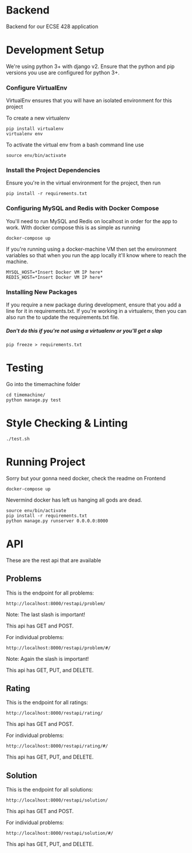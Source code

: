 # Backend
Backend for our ECSE 428 application

# Development Setup
We're using python 3+ with django v2. 
Ensure that the python and pip versions you use are configured 
for python 3+.

### Configure VirtualEnv
VirtualEnv ensures that you will have an isolated environment for this project

To create a new virtualenv
```
pip install virtualenv
virtualenv env
```

To activate the virtual env from a bash command line use
```
source env/bin/activate
```

### Install the Project Dependencies

Ensure you're in the virtual environment for the project, then run
```
pip install -r requirements.txt
```

### Configuring MySQL and Redis with Docker Compose

You'll need to run MySQL and Redis on localhost in order for the app to work. With docker compose this is as simple as running
```
docker-compose up
```

If you're running using a docker-machine VM then set the environment variables so that when you run the app locally
it'll know where to reach the machine.
```
MYSQL_HOST=*Insert Docker VM IP here*
REDIS_HOST=*Insert Docker VM IP here*
```

### Installing New Packages

If you require a new package during development, ensure that you add a line for it in requirements.txt. 
If you're working in a virtualenv, then you can also run the to update the requirements.txt file.

##### Don't do this if you're not using a virtualenv or you'll get a slap
```
pip freeze > requirements.txt
```

# Testing

Go into the timemachine folder

```
cd timemachine/
python manage.py test
```

# Style Checking & Linting

```
./test.sh
```
# Running Project
Sorry but your gonna need docker, check the readme on Frontend

```
docker-compose up
```

Nevermind docker has left us hanging all gods are dead. 

```
source env/bin/activate
pip install -r requirements.txt
python manage.py runserver 0.0.0.0:8000
```

# API
These are the rest api that are available

## Problems
This is the endpoint for all problems:

```
http://localhost:8000/restapi/problem/
```

Note: The last slash is important!

This api has GET and POST.


For individual problems:

```
http://localhost:8000/restapi/problem/#/
```

Note: Again the slash is important!

This api has GET, PUT, and DELETE.

## Rating
This is the endpoint for all ratings:

```
http://localhost:8000/restapi/rating/
```

This api has GET and POST.


For individual problems:

```
http://localhost:8000/restapi/rating/#/
```

This api has GET, PUT, and DELETE.

## Solution
This is the endpoint for all solutions:

```
http://localhost:8000/restapi/solution/
```

This api has GET and POST.


For individual problems:

```
http://localhost:8000/restapi/solution/#/
```

This api has GET, PUT, and DELETE.
